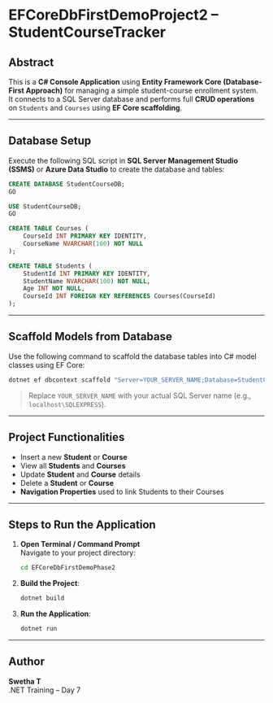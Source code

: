 # EFCoreDbFirstDemoProject2 – StudentCourseTracker

## Abstract

This is a **C# Console Application** using **Entity Framework Core (Database-First Approach)** for managing a simple student-course enrollment system. It connects to a SQL Server database and performs full **CRUD operations** on `Students` and `Courses` using **EF Core scaffolding**.

---

## Database Setup

Execute the following SQL script in **SQL Server Management Studio (SSMS)** or **Azure Data Studio** to create the database and tables:

```sql
CREATE DATABASE StudentCourseDB;
GO

USE StudentCourseDB;
GO

CREATE TABLE Courses (
    CourseId INT PRIMARY KEY IDENTITY,
    CourseName NVARCHAR(100) NOT NULL
);

CREATE TABLE Students (
    StudentId INT PRIMARY KEY IDENTITY,
    StudentName NVARCHAR(100) NOT NULL,
    Age INT NOT NULL,
    CourseId INT FOREIGN KEY REFERENCES Courses(CourseId)
);
```

---

## Scaffold Models from Database

Use the following command to scaffold the database tables into C# model classes using EF Core:

```bash
dotnet ef dbcontext scaffold "Server=YOUR_SERVER_NAME;Database=StudentCourseDB;Trusted_Connection=True;TrustServerCertificate=True;" Microsoft.EntityFrameworkCore.SqlServer -o Models
```

> Replace `YOUR_SERVER_NAME` with your actual SQL Server name (e.g., `localhost\SQLEXPRESS`).

---

## Project Functionalities

-  Insert a new **Student** or **Course**
-  View all **Students** and **Courses**
-  Update **Student** and **Course** details
-  Delete a **Student** or **Course**
-  **Navigation Properties** used to link Students to their Courses

---

##  Steps to Run the Application

1. **Open Terminal / Command Prompt**  
   Navigate to your project directory:

   ```bash
   cd EFCoreDbFirstDemoPhase2
   ```

2. **Build the Project**:

   ```bash
   dotnet build
   ```

3. **Run the Application**:

   ```bash
   dotnet run
   ```

---

##  Author

**Swetha T**  
.NET Training – Day 7
